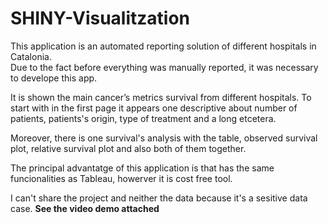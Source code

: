 # SHINY-Visualitzation

This application is an automated reporting solution of different hospitals in Catalonia.  
Due to the fact before everything was manually reported, 
it was necessary to develope this app. 

It is shown the main cancer’s metrics survival from different hospitals.
To start with in the first page it appears one descriptive about number of patients, 
patients's origin, type of treatment and a long etcetera.

Moreover, there is one survival's analysis with the table, 
observed survival plot, relative survival plot and also both of them together. 

The principal advantatge of this application is that has the same funcionalities 
as Tableau, howerver it is cost free tool. 

I can't share the project and neither the data because it's a sesitive data case. 
**See the video demo attached**



 
